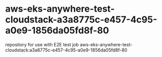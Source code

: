 # aws-eks-anywhere-test-cloudstack-a3a8775c-e457-4c95-a0e9-1856da05fd8f-80
repository for use with E2E test job aws-eks-anywhere-test-cloudstack:a3a8775c-e457-4c95-a0e9-1856da05fd8f-80
